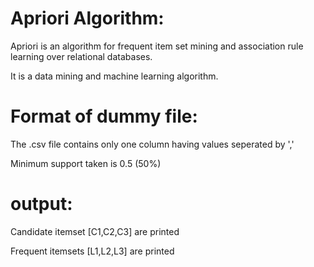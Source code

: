 
# Apriori Algorithm:
Apriori is an algorithm for frequent item set mining and association rule learning over relational databases.

It is a data mining and machine learning algorithm.
# Format of dummy file:

The .csv file contains only one column having values seperated by ','

Minimum support taken is 0.5 (50%)

# output:

Candidate itemset [C1,C2,C3] are printed

Frequent itemsets [L1,L2,L3] are printed
